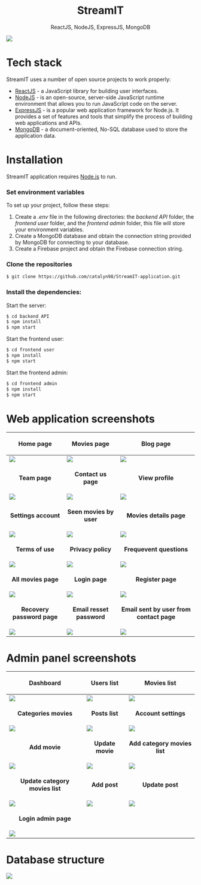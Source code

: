 <h1 align="center">
  StreamIT
</h1>
<p align="center">
  ReactJS, NodeJS, ExpressJS, MongoDB
</p>

<img align="center" src="https://firebasestorage.googleapis.com/v0/b/licenseproject-c2773.appspot.com/o/mern.png?alt=media&token=3ec9ebdd-6476-4ae2-b172-7fcb635c072d" />

# Tech stack
StreamIT uses a number of open source projects to work properly:
* [ReactJS](https://reactjs.org/) - a JavaScript library for building user interfaces.
* [NodeJS](https://nodejs.org/) - is an open-source, server-side JavaScript runtime environment that allows you to run JavaScript code on the server.
* [ExpressJS](https://expressjs.com/) - is a popular web application framework for Node.js. It provides a set of features and tools that simplify the process of building web applications and APIs.
* [MongoDB](https://www.mongodb.com/) - a document-oriented, No-SQL database used to store the application data.

# Installation
StreamIT application requires [Node.js](https://nodejs.org/) to run.

### Set environment variables 
To set up your project, follow these steps:
1. Create a *.env* file in the following directories: the *backend API* folder, the *frontend user* folder, and the *frontend admin* folder, this file will store your environment variables.
2. Create a MongoDB database and obtain the connection string provided by MongoDB for connecting to your database.
3. Create a Firebase project and obtain the Firebase connection string.

### Clone the repositories
```sh
$ git clone https://github.com/catalyn98/StreamIT-application.git
```

### Install the dependencies:
Start the server:
```sh
$ cd backend API
$ npm install 
$ npm start 
```

Start the frontend user:
```sh
$ cd frontend user
$ npm install 
$ npm start 
```

Start the frontend admin:
```sh
$ cd frontend admin
$ npm install 
$ npm start 
```

# Web application screenshots 
| <p align="center">**Home page**</p> | <p align="center">**Movies page**</p> | <p align="center">**Blog page**</p> |
| ------------ | ------------ | ------------ |
| <img src="https://github.com/catalyn98/StreamIT-application/blob/master/screenshots/User%20pages/4.Home%20page.png" />  |  <img src="https://github.com/catalyn98/StreamIT-application/blob/master/screenshots/User%20pages/5.Movies%20page.png" /> | <img src="https://github.com/catalyn98/StreamIT-application/blob/master/screenshots/User%20pages/6.Blog%20page.png" /> |
| <p align="center">**Team page**</p> | <p align="center">**Contact us page**</p> | <p align="center">**View profile**</p> |
| <img src="https://github.com/catalyn98/StreamIT-application/blob/master/screenshots/User%20pages/7.Team%20page.png" /> | <img src="https://github.com/catalyn98/StreamIT-application/blob/master/screenshots/User%20pages/8.Contact%20us%20page.png" /> | <img src="https://github.com/catalyn98/StreamIT-application/blob/master/screenshots/User%20pages/9.View%20profile.png" /> |
| <p align="center">**Settings account**</p> | <p align="center">**Seen movies by user**</p> | <p align="center">**Movies details page**</p> |
| <img src="https://github.com/catalyn98/StreamIT-application/blob/master/screenshots/User%20pages/10.Settings%20account.png" /> | <img src="https://github.com/catalyn98/StreamIT-application/blob/master/screenshots/User%20pages/11.Seen%20movies%20by%20user.png" /> | <img src="https://github.com/catalyn98/StreamIT-application/blob/master/screenshots/User%20pages/12.Movies%20details%20page.png" /> |
| <p align="center">**Terms of use**</p> | <p align="center">**Privacy policy**</p> | <p align="center">**Frequevent questions**</p> |
| <img src="https://github.com/catalyn98/StreamIT-application/blob/master/screenshots/User%20pages/15.Terms%20of%20use.png" /> | <img src="https://github.com/catalyn98/StreamIT-application/blob/master/screenshots/User%20pages/13.Privacy%20policy.png" /> | <img src="https://github.com/catalyn98/StreamIT-application/blob/master/screenshots/User%20pages/14.Frequevent%20questions.png" /> |
| <p align="center">**All movies page**</p> | <p align="center">**Login page**</p> | <p align="center">**Register page**</p> |
| <img src="https://github.com/catalyn98/StreamIT-application/blob/master/screenshots/User%20pages/16.All%20movies.png" /> | <img src="https://github.com/catalyn98/StreamIT-application/blob/master/screenshots/User%20pages/1.Login%20page.png" /> | <img src="https://github.com/catalyn98/StreamIT-application/blob/master/screenshots/User%20pages/2.Register%20page.png" /> |
| <p align="center">**Recovery password page**</p> | <p align="center">**Email resset password**</p> | <p align="center">**Email sent by user from contact page**</p> |
| <img src="https://github.com/catalyn98/StreamIT-application/blob/master/screenshots/User%20pages/3.Recovery%20password%20page.png" /> | <img src="https://github.com/catalyn98/StreamIT-application/blob/master/screenshots/User%20pages/17.Email%20resset%20password.png" /> | <img src="https://github.com/catalyn98/StreamIT-application/blob/master/screenshots/User%20pages/18.Email%20sent%20by%20user%20from%20contact%20page.png" /> |

# Admin panel screenshots
| <p align="center">**Dashboard**</p> | <p align="center">**Users list**</p> | <p align="center">**Movies list**</p> |
| ------------ | ------------ | ------------ |
| <img src="https://github.com/catalyn98/StreamIT-application/blob/master/screenshots/Admin%20pages/1.Dashboard.png" />  |  <img src="https://github.com/catalyn98/StreamIT-application/blob/master/screenshots/Admin%20pages/2.Users%20list.png" /> | <img src="https://github.com/catalyn98/StreamIT-application/blob/master/screenshots/Admin%20pages/3.Movies%20list.png" /> |
| <p align="center">**Categories movies**</p> | <p align="center">**Posts list**</p> | <p align="center">**Account settings**</p> |
| <img src="https://github.com/catalyn98/StreamIT-application/blob/master/screenshots/Admin%20pages/4.Categories%20movies%20list.png" /> | <img src="https://github.com/catalyn98/StreamIT-application/blob/master/screenshots/Admin%20pages/5.Posts%20list.png" /> | <img src="https://github.com/catalyn98/StreamIT-application/blob/master/screenshots/Admin%20pages/6.Account%20settings.png" /> |
| <p align="center">**Add movie**</p> | <p align="center">**Update movie**</p> | <p align="center">**Add category movies list**</p> |
| <img src="https://github.com/catalyn98/StreamIT-application/blob/master/screenshots/Admin%20pages/7.Add%20movie.png" /> | <img src="https://github.com/catalyn98/StreamIT-application/blob/master/screenshots/Admin%20pages/8.Update%20movie.png" /> | <img src="https://github.com/catalyn98/StreamIT-application/blob/master/screenshots/Admin%20pages/9.Add%20category%20movies%20list.png" /> |
| <p align="center">**Update category movies list**</p> | <p align="center">**Add post**</p> | <p align="center">**Update post**</p> |
| <img src="https://github.com/catalyn98/StreamIT-application/blob/master/screenshots/Admin%20pages/10.Update%20category%20movies%20list.png" /> | <img src="https://github.com/catalyn98/StreamIT-application/blob/master/screenshots/Admin%20pages/11.Add%20post.png" /> | <img src="https://github.com/catalyn98/StreamIT-application/blob/master/screenshots/Admin%20pages/12.Update%20post.png" /> |
| <p align="center">**Login admin page**</p> |||
| <img src="https://github.com/catalyn98/StreamIT-application/blob/master/screenshots/Admin%20pages/13.Login%20admin%20page.png" /> |

# Database structure
<img align="center" src="https://github.com/catalyn98/StreamIT-application/blob/master/screenshots/Database%20structure/1.Structure%20of%20database.png" />

